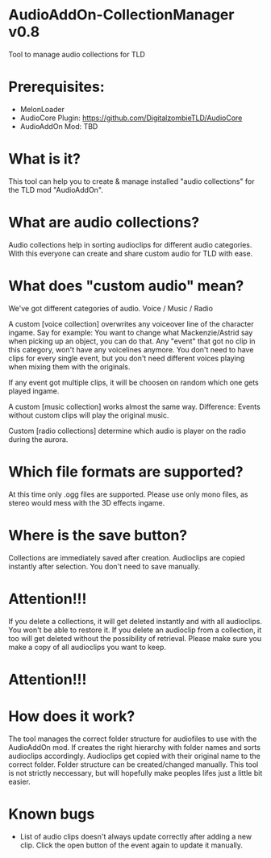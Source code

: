 # AudioAddOn-CollectionManager v0.8
Tool to manage audio collections for TLD

# Prerequisites:
- MelonLoader
- AudioCore Plugin: https://github.com/DigitalzombieTLD/AudioCore
- AudioAddOn Mod: TBD

# What is it?
This tool can help you to create & manage installed "audio collections" for the TLD mod "AudioAddOn".

# What are audio collections?
Audio collections help in sorting audioclips for different audio categories. 
With this everyone can create and share custom audio for TLD with ease.

# What does "custom audio" mean?
We've got different categories of audio. Voice / Music / Radio

A custom [voice collection] overwrites any voiceover line of the character ingame.
Say for example: You want to change what Mackenzie/Astrid say when picking up an object, you can do that.
Any "event" that got no clip in this category, won't have any voicelines anymore. You don't need to have
clips for every single event, but you don't need different voices playing when mixing them with the originals.

If any event got multiple clips, it will be choosen on random which one gets played ingame.

A custom [music collection] works almost the same way. Difference: Events without custom clips will play the original music.

Custom [radio collections] determine which audio is player on the radio during the aurora.

# Which file formats are supported?
At this time only .ogg files are supported. Please use only mono files, as stereo would mess with the 3D effects ingame.

# Where is the save button?
Collections are immediately saved after creation. Audioclips are copied instantly after selection. You don't need to save manually.

# Attention!!!
If you delete a collections, it will get deleted instantly and with all audioclips. You won't be able to restore it. 
If you delete an audioclip from a collection, it too will get deleted without the possibility of retrieval.
Please make sure you make a copy of all audioclips you want to keep.
# Attention!!!

# How does it work?
The tool manages the correct folder structure for audiofiles to use with the AudioAddOn mod. If creates the right hierarchy with folder names
and sorts audioclips accordingly. Audioclips get copied with their original name to the correct folder.
Folder structure can be created/changed manually. This tool is not strictly neccessary, but will hopefully make peoples lifes just a little bit easier.

# Known bugs
- List of audio clips doesn't always update correctly after adding a new clip. Click the open button of the event again to update it manually.
